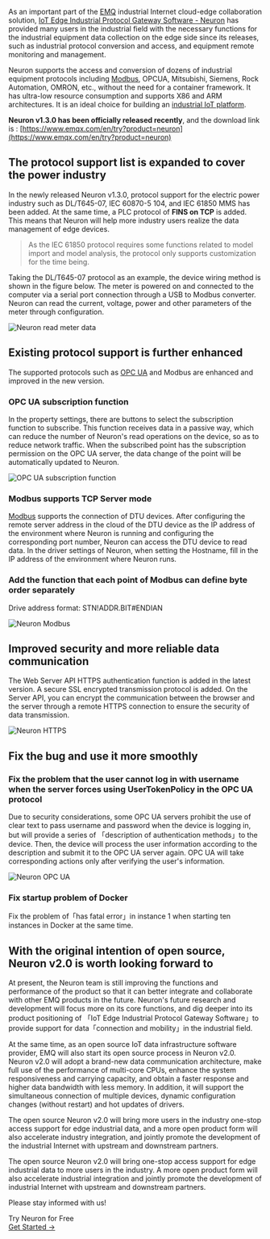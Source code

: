 As an important part of the [EMQ](https://www.emqx.com/en) industrial Internet cloud-edge collaboration solution, [IoT Edge Industrial Protocol Gateway Software - Neuron](https://www.emqx.com/en/products/neuron) has provided many users in the industrial field with the necessary functions for the industrial equipment data collection on the edge side since its releases, such as industrial protocol conversion and access, and equipment remote monitoring and management.

Neuron supports the access and conversion of dozens of industrial equipment protocols including [Modbus](https://www.emqx.com/en/blog/modbus-protocol-the-grandfather-of-iot-communication), OPCUA, Mitsubishi, Siemens, Rock Automation, OMRON, etc., without the need for a container framework. It has ultra-low resource consumption and supports X86 and ARM architectures. It is an ideal choice for building an [industrial IoT platform](https://www.emqx.com/en/blog/iiot-platform-key-components-and-5-notable-solutions).

**Neuron v1.3.0 has been officially released recently**, and the download link is : [https://www.emqx.com/en/try?product=neuron](https://www.emqx.com/en/try?product=neuron)


## The protocol support list is expanded to cover the power industry

In the newly released Neuron v1.3.0, protocol support for the electric power industry such as DL/T645-07, IEC 60870-5 104, and IEC 61850 MMS has been added. At the same time, a PLC protocol of **FINS on TCP** is added. This means that Neuron will help more industry users realize the data management of edge devices.

> As the IEC 61850 protocol requires some functions related to model import and model analysis, the protocol only supports customization for the time being.

Taking the DL/T645-07 protocol as an example, the device wiring method is shown in the figure below. The meter is powered on and connected to the computer via a serial port connection through a USB to Modbus converter. Neuron can read the current, voltage, power and other parameters of the meter through configuration.

![Neuron read meter data](https://assets.emqx.com/images/11c78b34a4a50b06668f8d2c12150dad.png)


## Existing protocol support is further enhanced

The supported protocols such as [OPC UA](https://www.emqx.com/en/blog/opc-ua-protocol) and Modbus are enhanced and improved in the new version.

### OPC UA subscription function

In the property settings, there are buttons to select the subscription function to subscribe. This function receives data in a passive way, which can reduce the number of Neuron's read operations on the device, so as to reduce network traffic. When the subscribed point has the subscription permission on the OPC UA server, the data change of the point will be automatically updated to Neuron.

![OPC UA subscription function](https://assets.emqx.com/images/e3ded90ea988a9b2644151f134217fbb.png)

### Modbus supports TCP Server mode

[Modbus](https://www.emqx.com/en/blog/building-modbus-based-iiot-app-with-neuron) supports the connection of DTU devices. After configuring the remote server address in the cloud of the DTU device as the IP address of the environment where Neuron is running and configuring the corresponding port number, Neuron can access the DTU device to read data. In the driver settings of Neuron, when setting the Hostname, fill in the IP address of the environment where Neuron runs.

### Add the function that each point of Modbus can define byte order separately

Drive address format: STN!ADDR.BIT#ENDIAN

![Neuron Modbus](https://assets.emqx.com/images/75a4b526fd72c473e2a3a293b257e87f.png)


## Improved security and more reliable data communication

The Web Server API HTTPS authentication function is added in the latest version. A secure SSL encrypted transmission protocol is added. On the Server API, you can encrypt the communication between the browser and the server through a remote HTTPS connection to ensure the security of data transmission.

![Neuron HTTPS](https://assets.emqx.com/images/03093d2ffdc8d79d3305d79b79651cf5.png)


## Fix the bug and use it more smoothly

### Fix the problem that the user cannot log in with username when the server forces using UserTokenPolicy in the OPC UA protocol

Due to security considerations, some OPC UA servers prohibit the use of clear text to pass username and password when the device is logging in, but will provide a series of 「description of authentication methods」to the device. Then, the device will process the user information according to the description and submit it to the OPC UA server again. OPC UA will take corresponding actions only after verifying the user's information.

![Neuron OPC UA](https://assets.emqx.com/images/47fba5367ff1814bbf5d3585ec1c7475.png)

### Fix startup problem of Docker 

Fix the problem of「has fatal error」in instance 1 when starting ten instances in Docker at the same time.


## With the original intention of open source, Neuron v2.0 is worth looking forward to

At present, the Neuron team is still improving the functions and performance of the product so that it can better integrate and collaborate with other EMQ products in the future. Neuron's future research and development will focus more on its core functions, and dig deeper into its product positioning of 「IoT Edge Industrial Protocol Gateway Software」to provide support for data「connection and mobility」in the industrial field.

At the same time, as an open source IoT data infrastructure software provider, EMQ will also start its open source process in Neuron v2.0. Neuron v2.0 will adopt a brand-new data communication architecture, make full use of the performance of multi-core CPUs, enhance the system responsiveness and carrying capacity, and obtain a faster response and higher data bandwidth with less memory. In addition, it will support the simultaneous connection of multiple devices, dynamic configuration changes (without restart) and hot updates of drivers.

The open source Neuron v2.0 will bring more users in the industry one-stop access support for edge industrial data, and a more open product form will also accelerate industry integration, and jointly promote the development of the industrial Internet with upstream and downstream partners.

The open source Neuron v2.0 will bring one-stop access support for edge industrial data to more users in the industry. A more open product form will also accelerate industrial integration and jointly promote the development of industrial Internet with upstream and downstream partners.

Please stay informed with us!


<section class="promotion">
    <div>
        Try Neuron for Free
    </div>
    <a href="https://www.emqx.com/en/try?product=neuron" class="button is-gradient px-5">Get Started →</a >
</section>
